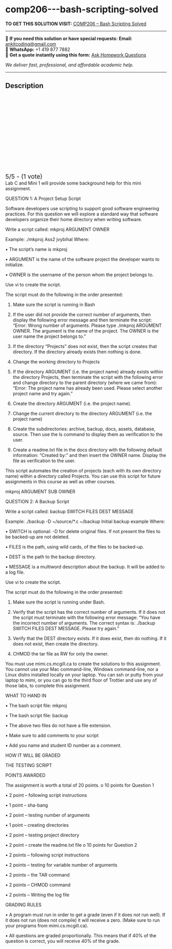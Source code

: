 # comp206---bash-scripting-solved
**TO GET THIS SOLUTION VISIT:** [COMP206 – Bash Scripting Solved](https://www.ankitcodinghub.com/product/comp206-bash-scripting-solved/)


---

📩 **If you need this solution or have special requests:** **Email:** ankitcoding@gmail.com  
📱 **WhatsApp:** +1 419 877 7882  
📄 **Get a quote instantly using this form:** [Ask Homework Questions](https://www.ankitcodinghub.com/services/ask-homework-questions/)

*We deliver fast, professional, and affordable academic help.*

---

<h2>Description</h2>



<div class="kk-star-ratings kksr-auto kksr-align-center kksr-valign-top" data-payload="{&quot;align&quot;:&quot;center&quot;,&quot;id&quot;:&quot;110735&quot;,&quot;slug&quot;:&quot;default&quot;,&quot;valign&quot;:&quot;top&quot;,&quot;ignore&quot;:&quot;&quot;,&quot;reference&quot;:&quot;auto&quot;,&quot;class&quot;:&quot;&quot;,&quot;count&quot;:&quot;1&quot;,&quot;legendonly&quot;:&quot;&quot;,&quot;readonly&quot;:&quot;&quot;,&quot;score&quot;:&quot;5&quot;,&quot;starsonly&quot;:&quot;&quot;,&quot;best&quot;:&quot;5&quot;,&quot;gap&quot;:&quot;4&quot;,&quot;greet&quot;:&quot;Rate this product&quot;,&quot;legend&quot;:&quot;5\/5 - (1 vote)&quot;,&quot;size&quot;:&quot;24&quot;,&quot;title&quot;:&quot;COMP206 - Bash Scripting Solved&quot;,&quot;width&quot;:&quot;138&quot;,&quot;_legend&quot;:&quot;{score}\/{best} - ({count} {votes})&quot;,&quot;font_factor&quot;:&quot;1.25&quot;}">

<div class="kksr-stars">

<div class="kksr-stars-inactive">
            <div class="kksr-star" data-star="1" style="padding-right: 4px">


<div class="kksr-icon" style="width: 24px; height: 24px;"></div>
        </div>
            <div class="kksr-star" data-star="2" style="padding-right: 4px">


<div class="kksr-icon" style="width: 24px; height: 24px;"></div>
        </div>
            <div class="kksr-star" data-star="3" style="padding-right: 4px">


<div class="kksr-icon" style="width: 24px; height: 24px;"></div>
        </div>
            <div class="kksr-star" data-star="4" style="padding-right: 4px">


<div class="kksr-icon" style="width: 24px; height: 24px;"></div>
        </div>
            <div class="kksr-star" data-star="5" style="padding-right: 4px">


<div class="kksr-icon" style="width: 24px; height: 24px;"></div>
        </div>
    </div>

<div class="kksr-stars-active" style="width: 138px;">
            <div class="kksr-star" style="padding-right: 4px">


<div class="kksr-icon" style="width: 24px; height: 24px;"></div>
        </div>
            <div class="kksr-star" style="padding-right: 4px">


<div class="kksr-icon" style="width: 24px; height: 24px;"></div>
        </div>
            <div class="kksr-star" style="padding-right: 4px">


<div class="kksr-icon" style="width: 24px; height: 24px;"></div>
        </div>
            <div class="kksr-star" style="padding-right: 4px">


<div class="kksr-icon" style="width: 24px; height: 24px;"></div>
        </div>
            <div class="kksr-star" style="padding-right: 4px">


<div class="kksr-icon" style="width: 24px; height: 24px;"></div>
        </div>
    </div>
</div>


<div class="kksr-legend" style="font-size: 19.2px;">
            5/5 - (1 vote)    </div>
    </div>
Lab C and Mini 1 will provide some background help for this mini assignment.

QUESTION 1: A Project Setup Script

Software developers use scripting to support good software engineering practices. For this question we will explore a standard way that software developers organize their home directory when writing software.

Write a script called: mkproj ARGUMENT OWNER

Example: ./mkproj Ass2 jvybihal Where:

• The script’s name is mkproj

• ARGUMENT is the name of the software project the developer wants to initialize.

• OWNER is the username of the person whom the project belongs to.

Use vi to create the script.

The script must do the following in the order presented:

1. Make sure the script is running in Bash

2. If the user did not provide the correct number of arguments, then display the following error message and then terminate the script: “Error: Wrong number of arguments. Please type ./mkproj ARGUMENT OWNER. The argument is the name of the project. The OWNER is the user name the project belongs to.”

3. If the directory “Projects” does not exist, then the script creates that directory. If the directory already exists then nothing is done.

4. Change the working directory to Projects

5. If the directory ARGUMENT (i.e. the project name) already exists within the directory Projects, then terminate the script with the following error and change directory to the parent directory (where we came from): “Error: The project name has already been used. Please select another project name and try again.”

6. Create the directory ARGUMENT (i.e. the project name).

7. Change the current directory to the directory ARGUMENT (i.e. the project name)

8. Create the subdirectories: archive, backup, docs, assets, database, source. Then use the ls command to display them as verification to the user.

9. Create a readme.txt file in the docs directory with the following default information: “Created by:” and then insert the OWNER name. Display the file as verification to the user.

This script automates the creation of projects (each with its own directory name) within a directory called Projects. You can use this script for future assignments in this course as well as other courses.

mkproj ARGUMENT SUB OWNER

QUESTION 2: A Backup Script

Write a script called: backup SWITCH FILES DEST MESSAGE

Example: ./backup -D ~/source/*.c ~/backup Initial backup example Where:

• SWITCH is optional: -D for delete original files. If not present the files to be backed-up are not deleted.

• FILES is the path, using wild cards, of the files to be backed-up.

• DEST is the path to the backup directory.

• MESSAGE is a multiword description about the backup. It will be added to a log file.

Use vi to create the script.

The script must do the following in the order presented:

1. Make sure the script is running under Bash.

2. Verify that the script has the correct number of arguments. If it does not the script must terminate with the following error message: “You have the incorrect number of arguments. The correct syntax is: ./backup SWITCH FILES DEST MESSAGE. Please try again.”

3. Verify that the DEST directory exists. If it does exist, then do nothing. If it does not exist, then create the directory.

5. CHMOD the tar file as RW for only the owner.

You must use mimi.cs.mcgill.ca to create the solutions to this assignment. You cannot use your Mac command-line, Windows command-line, nor a Linux distro installed locally on your laptop. You can ssh or putty from your laptop to mimi, or you can go to the third floor of Trottier and use any of those labs, to complete this assignment.

WHAT TO HAND IN

• The bash script file: mkproj

• The bash script file: backup

• The above two files do not have a file extension.

• Make sure to add comments to your script

• Add you name and student ID number as a comment.

HOW IT WILL BE GRADED

THE TESTING SCRIPT

POINTS AWARDED

The assignment is worth a total of 20 points. o 10 points for Question 1

• 2 point – following script instructions

• 1 point – sha-bang

• 2 point – testing number of arguments

• 1 point – creating directories

• 2 point – testing project directory

• 2 point – create the readme.txt file o 10 points for Question 2

• 2 points – following script instructions

• 2 points – testing for variable number of arguments

• 2 points – the TAR command

• 2 points – CHMOD command

• 2 points – Writing the log file

GRADING RULES

• A program must run in order to get a grade (even if it does not run well). If it does not run (does not compile) it will receive a zero. (Make sure to run your programs from mimi.cs.mcgill.ca).

• All questions are graded proportionally. This means that if 40% of the question is correct, you will receive 40% of the grade.
